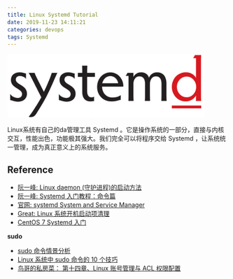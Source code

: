 ```yaml
---
title: Linux Systemd Tutorial
date: 2019-11-23 14:11:21
categories: devops
tags: Systemd
---
```




<img src="/images/devops/systemd-logo.gif" width="450" alt="www.freedesktop.org" />



<!-- more -->

Linux系统有自己的da管理工具 Systemd 。它是操作系统的一部分，直接与内核交互，性能出色，功能极其强大。我们完全可以将程序交给 Systemd ，让系统统一管理，成为真正意义上的系统服务。


## Reference

- [阮一峰: Linux daemon (守护进程)的启动方法][1]
- [阮一峰: Systemd 入门教程：命令篇][2]
- [官网: systemd System and Service Manager][3]
- [Great:  Linux 系统开机启动项清理][4]
- [CentOS 7 Systemd 入门][5]

[1]: http://www.ruanyifeng.com/blog/2016/02/linux-daemon.html
[2]: http://www.ruanyifeng.com/blog/2016/03/systemd-tutorial-commands.html
[3]: https://www.freedesktop.org/wiki/Software/systemd/
[4]: https://linux.cn/article-8835-1.html
[5]: https://zhuanlan.zhihu.com/p/29217941

**sudo**

- [sudo 命令情景分析](https://www.cnblogs.com/hazir/p/sudo_command.html)
- [Linux 系统中 sudo 命令的 10 个技巧](https://zhuanlan.zhihu.com/p/36037822)
- [鸟哥的私房菜： 第十四章、Linux 账号管理与 ACL 权限配置](http://cn.linux.vbird.org/linux_basic/0410accountmanager_4.php)

